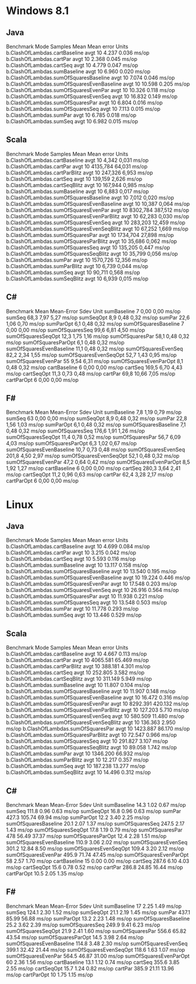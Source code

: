 Windows 8.1
===========
Java
----
Benchmark                                     Mode   Samples         Mean   Mean error    Units
b.ClashOfLambdas.cartBaseline                 avgt        10        4.237        0.036    ms/op
b.ClashOfLambdas.cartPar                      avgt        10        2.368        0.045    ms/op
b.ClashOfLambdas.cartSeq                      avgt        10        4.779        0.047    ms/op
b.ClashOfLambdas.sumBaseline                  avgt        10        6.960        0.020    ms/op
b.ClashOfLambdas.sumOfSquaresBaseline         avgt        10        7.074        0.046    ms/op
b.ClashOfLambdas.sumOfSquaresEvenBaseline     avgt        10       10.598        0.205    ms/op
b.ClashOfLambdas.sumOfSquaresEvenPar          avgt        10       10.326        0.118    ms/op
b.ClashOfLambdas.sumOfSquaresEvenSeq          avgt        10       16.832        0.149    ms/op
b.ClashOfLambdas.sumOfSquaresPar              avgt        10        6.804        0.016    ms/op
b.ClashOfLambdas.sumOfSquaresSeq              avgt        10        7.113        0.015    ms/op
b.ClashOfLambdas.sumPar                       avgt        10        6.785        0.018    ms/op
b.ClashOfLambdas.sumSeq                       avgt        10        6.982        0.015    ms/op

Scala
------
Benchmark                                     Mode   Samples         Mean   Mean error    Units
b.ClashOfLambdas.cartBaseline                 avgt        10        4,342        0,031    ms/op
b.ClashOfLambdas.cartPar                      avgt        10     4135,784       64,031    ms/op
b.ClashOfLambdas.cartParBlitz                 avgt        10      247,326        6,953    ms/op
b.ClashOfLambdas.cartSeq                      avgt        10      139,159        2,626    ms/op
b.ClashOfLambdas.cartSeqBlitz                 avgt        10      167,944        0,985    ms/op
b.ClashOfLambdas.sumBaseline                  avgt        10        6,883        0,017    ms/op
b.ClashOfLambdas.sumOfSquaresBaseline         avgt        10        7,012        0,020    ms/op
b.ClashOfLambdas.sumOfSquaresEvenBaseline     avgt        10       10,387        0,064    ms/op
b.ClashOfLambdas.sumOfSquaresEvenPar          avgt        10     8302,784      387,512    ms/op
b.ClashOfLambdas.sumOfSquaresEvenParBlitz     avgt        10       62,283        0,030    ms/op
b.ClashOfLambdas.sumOfSquaresEvenSeq          avgt        10      283,203       12,459    ms/op
b.ClashOfLambdas.sumOfSquaresEvenSeqBlitz     avgt        10       67,252        1,669    ms/op
b.ClashOfLambdas.sumOfSquaresPar              avgt        10     1734,704       27,898    ms/op
b.ClashOfLambdas.sumOfSquaresParBlitz         avgt        10       35,686        0,062    ms/op
b.ClashOfLambdas.sumOfSquaresSeq              avgt        10      135,205        0,447    ms/op
b.ClashOfLambdas.sumOfSquaresSeqBlitz         avgt        10       35,799        0,056    ms/op
b.ClashOfLambdas.sumPar                       avgt        10     1570,726       12,356    ms/op
b.ClashOfLambdas.sumParBlitz                  avgt        10        6,739        0,044    ms/op
b.ClashOfLambdas.sumSeq                       avgt        10       90,711        0,568    ms/op
b.ClashOfLambdas.sumSeqBlitz                  avgt        10        6,939        0,015    ms/op

C#
--
Benchmark                             Mean Mean-Error   Sdev  Unit
sumBaseline                              7       0,00   0,00 ms/op
sumSeq                                68,3       7,97   5,27 ms/op
sumSeqOpt                              8,9       0,48   0,32 ms/op
sumPar                                22,6       1,06   0,70 ms/op
sumParOpt                              6,1       0,48   0,32 ms/op
sumOfSquaresBaseline                     7       0,00   0,00 ms/op
sumOfSquaresSeq                       99,6       6,81   4,50 ms/op
sumOfSquaresSeqOpt                    12,3       1,75   1,16 ms/op
sumOfSquaresPar                       58,1       0,48   0,32 ms/op
sumOfSquaresParOpt                     6,1       0,48   0,32 ms/op
sumOfSquaresEvenBaseline              11,1       0,48   0,32 ms/op
sumOfSquaresEvenSeq                   82,2       2,34   1,55 ms/op
sumOfSquaresEvenSeqOpt                52,7       1,43   0,95 ms/op
sumOfSquaresEvenPar                     55       9,54   6,31 ms/op
sumOfSquaresEvenParOpt                 8,1       0,48   0,32 ms/op
cartBaseline                             6       0,00   0,00 ms/op
cartSeq                              169,5       6,70   4,43 ms/op
cartSeqOpt                            11,3       0,73   0,48 ms/op
cartPar                               69,8      10,66   7,05 ms/op
cartParOpt                               6       0,00   0,00 ms/op

F#
--
Benchmark                             Mean Mean-Error   Sdev  Unit
sumBaseline                            7,8       1,19   0,79 ms/op
sumSeq                                  63       0,00   0,00 ms/op
sumSeqOpt                              8,9       0,48   0,32 ms/op
sumPar                                22,8       1,56   1,03 ms/op
sumParOpt                              6,1       0,48   0,32 ms/op
sumOfSquaresBaseline                   7,1       0,48   0,32 ms/op
sumOfSquaresSeq                      176,6       1,91   1,26 ms/op
sumOfSquaresSeqOpt                    11,4       0,78   0,52 ms/op
sumOfSquaresPar                       56,7       6,09   4,03 ms/op
sumOfSquaresParOpt                     6,3       1,02   0,67 ms/op
sumOfSquaresEvenBaseline              10,7       0,73   0,48 ms/op
sumOfSquaresEvenSeq                  201,8       4,50   2,97 ms/op
sumOfSquaresEvenSeqOpt                52,1       0,48   0,32 ms/op
sumOfSquaresEvenPar                   47,2       0,64   0,42 ms/op
sumOfSquaresEvenParOpt                 8,5       1,92   1,27 ms/op
cartBaseline                             6       0,00   0,00 ms/op
cartSeq                              280,3       3,64   2,41 ms/op
cartSeqOpt                            11,2       0,96   0,63 ms/op
cartPar                               62,4       3,28   2,17 ms/op
cartParOpt                               6       0,00   0,00 ms/op

Linux
=====
Java
----
Benchmark                                     Mode   Samples         Mean   Mean error    Units
b.ClashOfLambdas.cartBaseline                 avgt        10        4.699        0.084    ms/op
b.ClashOfLambdas.cartPar                      avgt        10        3.215        0.042    ms/op
b.ClashOfLambdas.cartSeq                      avgt        10        5.593        0.116    ms/op
b.ClashOfLambdas.sumBaseline                  avgt        10       13.117        0.158    ms/op
b.ClashOfLambdas.sumOfSquaresBaseline         avgt        10       13.540        0.195    ms/op
b.ClashOfLambdas.sumOfSquaresEvenBaseline     avgt        10       19.224        0.446    ms/op
b.ClashOfLambdas.sumOfSquaresEvenPar          avgt        10       17.548        0.203    ms/op
b.ClashOfLambdas.sumOfSquaresEvenSeq          avgt        10       26.916        0.564    ms/op
b.ClashOfLambdas.sumOfSquaresPar              avgt        10       11.938        0.221    ms/op
b.ClashOfLambdas.sumOfSquaresSeq              avgt        10       13.548        0.503    ms/op
b.ClashOfLambdas.sumPar                       avgt        10       11.778        0.293    ms/op
b.ClashOfLambdas.sumSeq                       avgt        10       13.446        0.529    ms/op

Scala
------
Benchmark                                     Mode   Samples         Mean   Mean error    Units
b.ClashOfLambdas.cartBaseline                 avgt        10        4.667        0.113    ms/op
b.ClashOfLambdas.cartPar                      avgt        10     4065.581       65.469    ms/op
b.ClashOfLambdas.cartParBlitz                 avgt        10      388.181        4.301    ms/op
b.ClashOfLambdas.cartSeq                      avgt        10      252.805        3.582    ms/op
b.ClashOfLambdas.cartSeqBlitz                 avgt        10      311.149        5.949    ms/op
b.ClashOfLambdas.sumBaseline                  avgt        10       11.807        0.104    ms/op
b.ClashOfLambdas.sumOfSquaresBaseline         avgt        10       11.907        0.148    ms/op
b.ClashOfLambdas.sumOfSquaresEvenBaseline     avgt        10       16.472        0.316    ms/op
b.ClashOfLambdas.sumOfSquaresEvenPar          avgt        10     8292.391      420.132    ms/op
b.ClashOfLambdas.sumOfSquaresEvenParBlitz     avgt        10      127.203        5.710    ms/op
b.ClashOfLambdas.sumOfSquaresEvenSeq          avgt        10      580.509       11.480    ms/op
b.ClashOfLambdas.sumOfSquaresEvenSeqBlitz     avgt        10      136.363        2.950    ms/op
b.ClashOfLambdas.sumOfSquaresPar              avgt        10     1423.887       86.170    ms/op
b.ClashOfLambdas.sumOfSquaresParBlitz         avgt        10       72.547        0.966    ms/op
b.ClashOfLambdas.sumOfSquaresSeq              avgt        10      291.827        3.107    ms/op
b.ClashOfLambdas.sumOfSquaresSeqBlitz         avgt        10       89.058        1.742    ms/op
b.ClashOfLambdas.sumPar                       avgt        10     1346.200       66.932    ms/op
b.ClashOfLambdas.sumParBlitz                  avgt        10       12.217        0.357    ms/op
b.ClashOfLambdas.sumSeq                       avgt        10      187.238       13.277    ms/op
b.ClashOfLambdas.sumSeqBlitz                  avgt        10       14.496        0.312    ms/op

C#
--
Benchmark                 	      Mean Mean-Error   Sdev  Unit
sumBaseline              	      14.3       1.02   0.67 ms/op
sumSeq                   	     111.8       0.96   0.63 ms/op
sumSeqOpt                	      16.8       0.96   0.63 ms/op
sumPar                   	     427.3     105.74  69.94 ms/op
sumParOpt                	      12.2       3.40   2.25 ms/op
sumOfSquaresBaseline     	      20.1       2.07   1.37 ms/op
sumOfSquaresSeq          	     247.5       2.17   1.43 ms/op
sumOfSquaresSeqOpt       	      17.8       1.19   0.79 ms/op
sumOfSquaresPar          	       478      56.49  37.37 ms/op
sumOfSquaresParOpt       	      12.4       2.28   1.51 ms/op
sumOfSquaresEvenBaseline 	     110.9       3.06   2.02 ms/op
sumOfSquaresEvenSeq      	     301.2      12.84   8.50 ms/op
sumOfSquaresEvenSeqOpt   	     109.4       3.20   2.12 ms/op
sumOfSquaresEvenPar      	     495.9      71.74  47.45 ms/op
sumOfSquaresEvenParOpt   	        58       2.57   1.70 ms/op
cartBaseline             	        15       0.00   0.00 ms/op
cartSeq                  	     287.6       6.10   4.03 ms/op
cartSeqOpt               	      15.6       0.78   0.52 ms/op
cartPar                  	     286.8      24.85  16.44 ms/op
cartParOpt               	      10.5       2.05   1.35 ms/op

F#
--
Benchmark                 	      Mean Mean-Error   Sdev  Unit
sumBaseline              	        17       2.25   1.49 ms/op
sumSeq                   	     124.1       2.30   1.52 ms/op
sumSeqOpt                	      21.1       2.19   1.45 ms/op
sumPar                   	     437.1      85.99  56.88 ms/op
sumParOpt                	      13.2       2.23   1.48 ms/op
sumOfSquaresBaseline     	      25.2       3.62   2.39 ms/op
sumOfSquaresSeq          	     249.9       9.41   6.23 ms/op
sumOfSquaresSeqOpt       	      21.9       2.41   1.60 ms/op
sumOfSquaresPar          	     556.6      65.82  43.54 ms/op
sumOfSquaresParOpt       	      14.5       3.98   2.64 ms/op
sumOfSquaresEvenBaseline 	     114.8       3.48   2.30 ms/op
sumOfSquaresEvenSeq      	     399.1      32.42  21.44 ms/op
sumOfSquaresEvenSeqOpt   	     118.6       1.63   1.07 ms/op
sumOfSquaresEvenPar      	     564.5      46.87  31.00 ms/op
sumOfSquaresEvenParOpt   	        60       2.36   1.56 ms/op
cartBaseline             	      13.1       1.12   0.74 ms/op
cartSeq                  	     355.6       3.85   2.55 ms/op
cartSeqOpt               	      15.7       1.24   0.82 ms/op
cartPar                  	     385.9      21.11  13.96 ms/op
cartParOpt               	        10       1.75   1.15 ms/op
